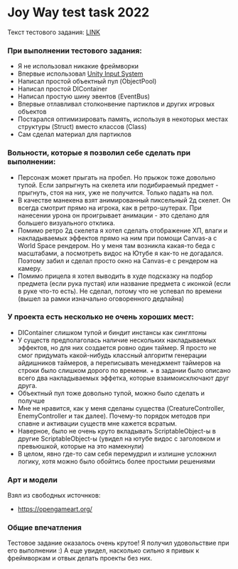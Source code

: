 # Joy Way test task 2022

Текст тестового задания: [LINK](https://github.com/Zergling/JoyWayTest2022/blob/main/%D0%A2%D0%B5%D1%81%D1%82%D0%BE%D0%B2%D0%BE%D0%B5%20%D0%B7%D0%B0%D0%B4%D0%B0%D0%BD%D0%B8%D0%B5%20Unity%20Developer%20%D0%B2%20Joy%20Way.pdf)

### При выполнении тестового задания:
- Я не использовал никакие фреймворки
- Впервые использовал [Unity Input System](https://docs.unity3d.com/Packages/com.unity.inputsystem@1.1/manual/QuickStartGuide.html)
- Написал простой объектный пул (ObjectPool)
- Написал простой DIContainer
- Написал простую шину эвентов (EventBus)
- Впервые отлавливал столконвение партиклов и других игровых объектов
- Постарался оптимизировать память, используя в некоторых местах структуры (Struct) вместо классов (Class)
- Сам сделал материал для партиклов

### Вольности, которые я позволил себе сделать при выполнении:
- Персонаж может прыгать на пробел. Но прыжок тоже довольно тупой. Если запрыгнуть на скелета или подибираемый предмет - прыгнуть, стоя на них, уже не получится. Только падать на пол.
- В качестве манекена взят анимированный пиксельный 2д скелет. Он всегда смотрит прямо на игрока, как в ретро-шутерах. При нанесении урона он проигрывает анимации - это сделано для большего визуального отклика.
- Помимо ретро 2д скелета я хотел сделать отображение ХП, влаги и накладываемых эффектов прямо на ним при помощи Canvas-а с World Space рендером. Но у меня там возникла какая-то беда с масштабами, а посмотреть видос на Ютубе я как-то не догадался. Поэтому забил и сделал просто окно на Canvas-e с рендером на камеру.
- Помимо прицела я хотел выводить в худе подсказку на подбор предмета (если рука пустая) или название предмета с иконкой (если в руке что-то есть). Не сделал, потому что не успевал по времени (вышел за рамки изначально оговоренного дедлайна)

### У проекта есть несколько не очень хороших мест:
- DIContainer слишком тупой и биндит инстансы как синглтоны
- У существ предполаголась наличие нескольких накладываемых эффектов, но для них создается ровно один таймер. Я просто не смог придумать какой-нибудь классный алгоритм генерации айдишников таймеров, а переписывать менеджмент таймеров на строки было слишком дорого по времени. + в задании было описано всего два накладываемых эффетка, которые взаимоисключают друг друга.
- Объектный пул тоже довольно тупой, можно было сделать и получше
- Мне не нравится, как у меня сделаны существа (CreatureController, EnemyController и так далее). Почему-то порядок методов при спавне и активации существ мне кажется всратым.
- Наверное, было не очень круто вкладывать ScriptableObject-ы в другие ScriptableObject-ы (увидел на ютубе видос с заголовком и превьюшкой, которые на это намекнули)
- В целом, явно где-то сам себя перемудрил и излишне усложнил логику, хотя можно было обойтись более простыми решениями

### Арт и модели
Взял из свободных источнков:
- https://opengameart.org/

### Общие впечатления
Тестовое задание оказалось очень крутое! Я получил удовольствие при его выполнении :)
А еще увидел, насколько сильно я привык к фреймворкам и отвык делать проекты без них.
